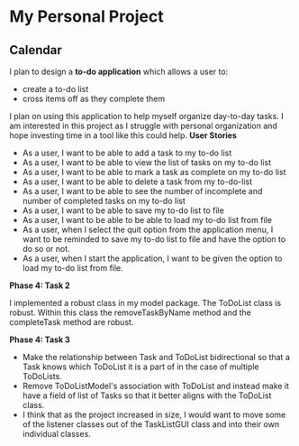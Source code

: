 # My Personal Project

## Calendar

I plan to design a **to-do application** which allows a user to: 

- create a to-do list
- cross items off as they complete them
 
I plan on using this application to help myself organize day-to-day tasks. I am interested in this project as I
struggle with personal organization and hope investing time in a tool like this could help.
 **User Stories**
 
- As a user, I want to be able to add a task to my to-do list
- As a user, I want to be able to view the list of tasks on my to-do list
- As a user, I want to be able to mark a task as complete on my to-do list
- As a user, I want to be able to delete a task from my to-do-list
- As a user, I want to be able to see the number of incomplete and number of completed tasks on my to-do list
- As a user, I want to be able to save my to-do list to file
- As a user, I want to be able to be able to load my to-do list from file
- As a user, when I select the quit option from the application menu, I want to be reminded to save my to-do list to
  file and have the option to do so or not.
- As a user, when I start the application, I want to be given the option to load my to-do list from file.

**Phase 4: Task 2**

I implemented a robust class in my model package. The ToDoList class is robust. Within this class the removeTaskByName 
method and the completeTask method are robust.

**Phase 4: Task 3**

- Make the relationship between Task and ToDoList bidirectional so that a Task knows which ToDoList it is a part of
in the case of multiple ToDoLists.
- Remove ToDoListModel's association with ToDoList and instead make it have a field of list of Tasks so that it better
aligns with the ToDoList class.
- I think that as the project increased in size, I would want to move some of the listener classes out of 
the TaskListGUI class and into their own individual classes.